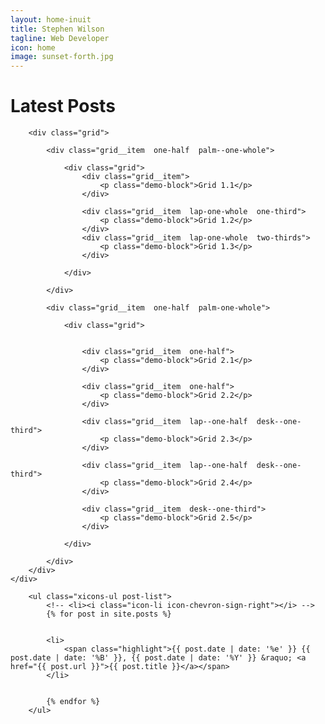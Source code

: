 ```yaml
---
layout: home-inuit
title: Stephen Wilson
tagline: Web Developer
icon: home
image: sunset-forth.jpg
---
```


# Latest Posts


<div class="grid">
	<div class="grid__item  one-half  palm--one-whole">

		<div class="grid">

			<div class="grid__item  one-half  palm--one-whole">

				<div class="grid"> 
					<div class="grid__item">
						<p class="demo-block">Grid 1.1</p>
					</div>

					<div class="grid__item  lap-one-whole  one-third">
						<p class="demo-block">Grid 1.2</p>
					</div>
					<div class="grid__item  lap-one-whole  two-thirds">
						<p class="demo-block">Grid 1.3</p>
					</div>

				</div>

			</div>

			<div class="grid__item  one-half  palm-one-whole">

				<div class="grid">


					<div class="grid__item  one-half">
						<p class="demo-block">Grid 2.1</p>
					</div>

					<div class="grid__item  one-half">
						<p class="demo-block">Grid 2.2</p>
					</div>

					<div class="grid__item  lap--one-half  desk--one-third">
						<p class="demo-block">Grid 2.3</p>
					</div>

					<div class="grid__item  lap--one-half  desk--one-third">
						<p class="demo-block">Grid 2.4</p>
					</div>

					<div class="grid__item  desk--one-third">
						<p class="demo-block">Grid 2.5</p>
					</div>

				</div>

			</div>
		</div>
	</div>
</div>



		<ul class="xicons-ul post-list">
			<!-- <li><i class="icon-li icon-chevron-sign-right"></i> -->
			{% for post in site.posts %}


			<li>
				<span class="highlight">{{ post.date | date: '%e' }} {{ post.date | date: '%B' }}, {{ post.date | date: '%Y' }} &raquo; <a href="{{ post.url }}">{{ post.title }}</a></span> 
			</li>


			{% endfor %}
		</ul>